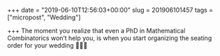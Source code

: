 +++
date = "2019-06-10T12:56:03+00:00"
slug = 201906101457
tags = ["micropost", "Wedding"]

+++
The moment you realize that even a PhD in Mathematical Combinatorics won’t help you, is when you start organizing the seating order for your wedding 🤦‍♂️👰